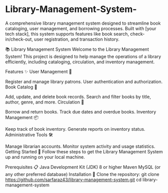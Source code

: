 # Library-Management-System-
A comprehensive library management system designed to streamline book cataloging, user management, and borrowing processes. Built with [your tech stack], this system supports features like book search, check-in/check-out, user registration, and transaction history. 


📚 Library Management System
Welcome to the Library Management System! This project is designed to help manage the operations of a library efficiently, including cataloging, circulation, and inventory management.

Features ✨
User Management 👥

Register and manage library patrons.
User authentication and authorization.
Book Catalog 📖

Add, update, and delete book records.
Search and filter books by title, author, genre, and more.
Circulation 🔄

Borrow and return books.
Track due dates and overdue books.
Inventory Management 📦

Keep track of book inventory.
Generate reports on inventory status.
Administrative Tools 🛠️

Manage librarian accounts.
Monitor system activity and usage statistics.
Getting Started 🚀
Follow these steps to get the Library Management System up and running on your local machine.

Prerequisites 📋
Java Development Kit (JDK) 8 or higher
Maven
MySQL (or any other preferred database)
Installation 🔧
Clone the repository:
git clone https://github.com/sarfaraz43/library-management-system.git
cd library-management-system
